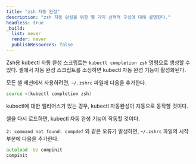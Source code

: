 ```yaml
---
title: "zsh 자동 완성"
description: "zsh 자동 완성을 위한 몇 가지 선택적 구성에 대해 설명한다."
headless: true
_build:
  list: never
  render: never
  publishResources: false
---
```


Zsh용 kubectl 자동 완성 스크립트는 `kubectl completion zsh` 명령으로 생성할 수 있다. 셸에서 자동 완성 스크립트를 소싱하면 kubectl 자동 완성 기능이 활성화된다.

모든 셸 세션에서 사용하려면, `~/.zshrc` 파일에 다음을 추가한다.

```zsh
source <(kubectl completion zsh)
```

kubectl에 대한 앨리어스가 있는 경우, kubectl 자동완성이 자동으로 동작할 것이다.

셸을 다시 로드하면, kubectl 자동 완성 기능이 작동할 것이다.

`2: command not found: compdef` 와 같은 오류가 발생하면, `~/.zshrc` 파일의 시작 부분에 다음을 추가한다.

```zsh
autoload -Uz compinit
compinit
```